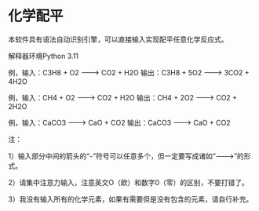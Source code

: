 # 化学配平

本软件具有语法自动识别引擎，可以直接输入实现配平任意化学反应式。

解释器环境Python 3.11

例，输入：C3H8 + O2 ---> CO2 + H2O 输出：C3H8 + 5O2 ---> 3CO2 + 4H2O

例，输入：CH4 + O2 ---> CO2 + H2O 输出：CH4 + 2O2 ---> CO2 + 2H2O

例，输入：CaCO3 ---> CaO + CO2 输出：CaCO3 ---> CaO + CO2

注：

1）输入部分中间的箭头的“-”符号可以任意多个，但一定要写成诸如“--->”的形式。

2）请集中注意力输入，注意英文O（欧）和数字0（零）的区别，不要打错了。

3）我没有输入所有的化学元素，如果有需要但是没有包含的元素，请自行补充。